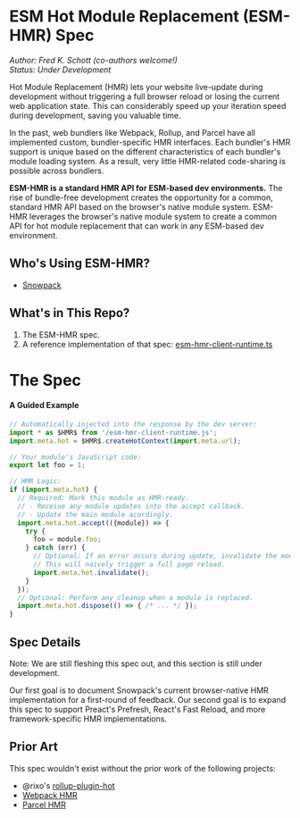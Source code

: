 # ESM Hot Module Replacement (ESM-HMR) Spec

*Author: Fred K. Schott (co-authors welcome!)*  
*Status: Under Development*

Hot Module Replacement (HMR) lets your website live-update during development without triggering a full browser reload or losing the current web application state. This can considerably speed up your iteration speed during development, saving you valuable time.

In the past, web bundlers like Webpack, Rollup, and Parcel have all implemented custom, bundler-specific HMR interfaces. Each bundler's HMR support is unique based on the different characteristics of each bundler's module loading system. As a result, very little HMR-related code-sharing is possible across bundlers.

**ESM-HMR is a standard HMR API for ESM-based dev environments.** The rise of bundle-free development creates the opportunity for a common, standard HMR API based on the browser's native module system. ESM-HMR leverages the browser's native module system to create a common API for hot module replacement that can work in any ESM-based dev environment.

## Who's Using ESM-HMR?

- [Snowpack](http://snowpack.dev/)

## What's in This Repo?

1. The ESM-HMR spec.
2. A reference implementation of that spec: [esm-hmr-client-runtime.ts](/esm-hmr-client-runtime.ts)

# The Spec

#### A Guided Example

```js
// Automatically injected into the response by the dev server:
import * as $HMR$ from '/esm-hmr-client-runtime.js';
import.meta.hot = $HMR$.createHotContext(import.meta.url);

// Your module's JavaScript code:
export let foo = 1;

// HMR Logic:
if (import.meta.hot) {
  // Required: Mark this module as HMR-ready.
  // - Receive any module updates into the accept callback.
  // - Update the main module acordingly.
  import.meta.hot.accept(({module}) => {
    try {
      foo = module.foo;
    } catch (err) {
      // Optional: If an error occurs during update, invalidate the module.
      // This will naively trigger a full page reload.
      import.meta.hot.invalidate();
    }
  });
  // Optional: Perform any cleanup when a module is replaced.
  import.meta.hot.dispose(() => { /* ... */ });
}
```

## Spec Details

Note: We are still fleshing this spec out, and this section is still under development. 

Our first goal is to document Snowpack's current browser-native HMR implementation for a first-round of feedback. Our second goal is to expand this spec to support Preact's Prefresh, React's Fast Reload, and more framework-specific HMR implementations. 



## Prior Art

This spec wouldn't exist without the prior work of the following projects:

- @rixo's [rollup-plugin-hot](https://github.com/rixo/rollup-plugin-hot)
- [Webpack HMR](https://webpack.js.org/concepts/hot-module-replacement/)
- [Parcel HMR](https://parceljs.org/hmr.html)
